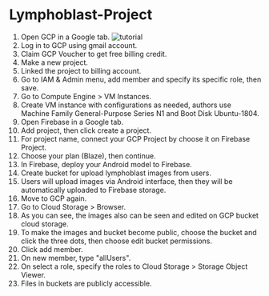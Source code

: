 # Lymphoblast-Project

1. Open GCP in a Google tab.
![tutorial](https://user-images.githubusercontent.com/54854638/121184882-b8214a00-c88f-11eb-9e63-0000d77d215b.PNG)
2. Log in to GCP using gmail account.
3. Claim GCP Voucher to get free billing credit.
4. Make a new project.
5. Linked the project to billing account.
6. Go to IAM & Admin menu, add member and specify its specific role, then save.
7. Go to Compute Engine > VM Instances.
8. Create VM instance with configurations as needed, authors use Machine Family General-Purpose Series N1 and Boot Disk Ubuntu-1804.
9. Open Firebase in a Google tab.
10. Add project, then click create a project.
11. For project name, connect your GCP Project by choose it on Firebase Project.
12. Choose your plan (Blaze), then continue.
13. In Firebase, deploy your Android model to Firebase.
14. Create bucket for upload lymphoblast images from users.
15. Users will upload images via Android interface, then they will be automatically uploaded to Firebase storage.
16. Move to GCP again.
17. Go to Cloud Storage > Browser.
18. As you can see, the images also can be seen and edited on GCP bucket cloud storage.
19. To make the images and bucket become public, choose the bucket and click the three dots, then choose edit bucket permissions.
20. Click add member.
21. On new member, type "allUsers".
22. On select a role, specify the roles to Cloud Storage > Storage Object Viewer.
23. Files in buckets are publicly accessible.
